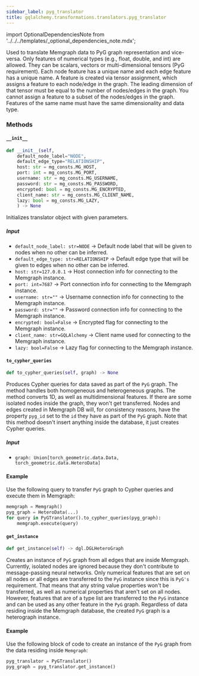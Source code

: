 ```yaml
---
sidebar_label: pyg_translator
title: gqlalchemy.transformations.translators.pyg_translator
---
```


import OptionalDependenciesNote from '../../../templates/_optional_dependencies_note.mdx';

<OptionalDependenciesNote/>

Used to translate Memgraph data to PyG graph representation and vice-versa. Only features of numerical types (e.g., float, double, and int) are allowed. They can be scalars, vectors or multi-dimensional tensors (PyG requirement). Each node feature has a unique name and each edge feature has a unique name. A feature is created via tensor assignment, which assigns a feature to each node/edge in the graph. The leading dimension of that tensor must be equal to the number of nodes/edges in the graph. You cannot assign a feature to a subset of the nodes/edges in the graph. Features of the same name must have the same dimensionality and data type.

### Methods

#### `__init__`

```python
def __init__(self, 
    default_node_label="NODE",
    default_edge_type="RELATIONSHIP",
    host: str = mg_consts.MG_HOST,
    port: int = mg_consts.MG_PORT,
    username: str = mg_consts.MG_USERNAME,
    password: str = mg_consts.MG_PASSWORD,
    encrypted: bool = mg_consts.MG_ENCRYPTED,
    client_name: str = mg_consts.MG_CLIENT_NAME,
    lazy: bool = mg_consts.MG_LAZY,
    ) -> None
```

Initializes translator object with given parameters.

##### Input

- `default_node_label: str=NODE` -> Default node label that will be given to nodes when no other can be inferred.
- `default_edge_type: str=RELATIONSHIP` -> Default edge type that will be given to edges when no other can be inferred.
- `host: str=127.0.0.1` -> Host connection info for connecting to the Memgraph instance.
- `port: int=7687` -> Port connection info for connecting to the Memgraph instance.
- `username: str=""` -> Username connection info for connecting to the Memgraph instance.
- `password: str=""` -> Password connection info for connecting to the Memgraph instance.
- `encrypted: bool=False` -> Encrypted flag for connecting to the Memgraph instance.
- `client_name: str=GQLAlchemy` -> Client name used for connecting to the Memgraph instance.
- `lazy: bool=False` -> Lazy flag for connecting to the Memgraph instance.

#### `to_cypher_queries`

```python
def to_cypher_queries(self, graph) -> None
```

Produces Cypher queries for data saved as part of the `PyG` graph. The method handles both homogeneous and heterogeneous graphs. The method converts 1D, as well as multidimensional features. If there are some isolated nodes inside the graph, they won't get transferred. Nodes and edges created in Memgraph DB will, for consistency reasons, have the property `pyg_id` set to the `id` they have as part of the `PyG` graph. Note that this method doesn't insert anything inside the database, it just creates Cypher queries.

##### Input

- `graph: Union[torch_geometric.data.Data, torch_geometric.data.HeteroData]`

#### Example

Use the following query to transfer `PyG` graph to Cypher queries and execute them in Memgraph:

```python
memgraph = Memgraph()
pyg_graph = HeteroData(...)
for query in PyGTranslator().to_cypher_queries(pyg_graph):
    memgraph.execute(query)
```

#### `get_instance`

```python
def get_instance(self) -> dgl.DGLHeteroGraph
```

Creates an instance of `PyG` graph from all edges that are inside Memgraph. Currently, isolated nodes are ignored because they don't contribute to message-passing neural networks. Only numerical features that are set on all nodes or all edges are transferred to the `PyG` instance since this is `PyG's` requirement. That means that any string value properties won't be transferred, as well as numerical properties that aren't set on all nodes. However, features that are of a type list are transferred to the `PyG` instance and can be used as any other feature in the `PyG` graph. Regardless of data residing inside the Memgraph database, the created `PyG` graph is a heterograph instance.

#### Example

Use the following block of code to create an instance of the `PyG` graph from the data residing inside `Memgraph`:

```python
pyg_translator = PyGTranslator()
pyg_graph = pyg_translator.get_instance()
```
